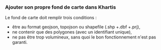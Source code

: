 ### Ajouter son propre fond de carte dans Khartis

Le fond de carte doit remplir trois conditions :
- être au format geojson, topojson ou shapefile (.shp +.dbf +.prj),
- ne contenir que des polygones (avec un identifiant unique),
- ne pas être trop volumineux, sans quoi le bon fonctionnement n'est pas garanti.
